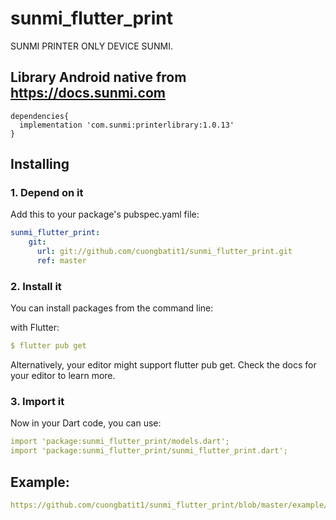 # sunmi_flutter_print

SUNMI PRINTER ONLY DEVICE SUNMI.

## Library Android native from https://docs.sunmi.com
    
    dependencies{
      implementation 'com.sunmi:printerlibrary:1.0.13'
    }


## Installing

### 1. Depend on it

Add this to your package's pubspec.yaml file:

```yaml
sunmi_flutter_print: 
    git:
      url: git://github.com/cuongbatit1/sunmi_flutter_print.git
      ref: master
```
### 2. Install it

You can install packages from the command line:

with Flutter:

```yaml
$ flutter pub get
```
Alternatively, your editor might support flutter pub get. Check the docs for your editor to learn more.

### 3. Import it

Now in your Dart code, you can use:

```yaml
import 'package:sunmi_flutter_print/models.dart';
import 'package:sunmi_flutter_print/sunmi_flutter_print.dart';
```
## Example:

```yaml
https://github.com/cuongbatit1/sunmi_flutter_print/blob/master/example/lib/main.dart
```
